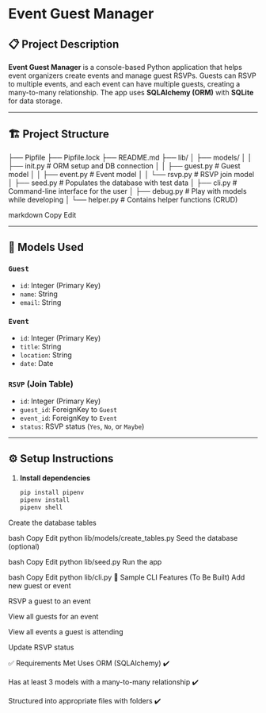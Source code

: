 # Event Guest Manager

## 📋 Project Description

**Event Guest Manager** is a console-based Python application that helps event organizers create events and manage guest RSVPs. Guests can RSVP to multiple events, and each event can have multiple guests, creating a many-to-many relationship. The app uses **SQLAlchemy (ORM)** with **SQLite** for data storage.

---

## 🏗️ Project Structure

├── Pipfile
├── Pipfile.lock
├── README.md
├── lib/
│ ├── models/
│ │ ├── init.py # ORM setup and DB connection
│ │ ├── guest.py # Guest model
│ │ ├── event.py # Event model
│ │ └── rsvp.py # RSVP join model
│ ├── seed.py # Populates the database with test data
│ ├── cli.py # Command-line interface for the user
│ ├── debug.py # Play with models while developing
│ └── helper.py # Contains helper functions (CRUD)

markdown
Copy
Edit

---

## 🧠 Models Used

### `Guest`
- `id`: Integer (Primary Key)
- `name`: String
- `email`: String

### `Event`
- `id`: Integer (Primary Key)
- `title`: String
- `location`: String
- `date`: Date

### `RSVP` (Join Table)
- `id`: Integer (Primary Key)
- `guest_id`: ForeignKey to `Guest`
- `event_id`: ForeignKey to `Event`
- `status`: RSVP status (`Yes`, `No`, or `Maybe`)

---

## ⚙️ Setup Instructions

1. **Install dependencies**
   ```bash
   pip install pipenv
   pipenv install
   pipenv shell
Create the database tables

bash
Copy
Edit
python lib/models/create_tables.py
Seed the database (optional)

bash
Copy
Edit
python lib/seed.py
Run the app

bash
Copy
Edit
python lib/cli.py
🧪 Sample CLI Features (To Be Built)
Add new guest or event

RSVP a guest to an event

View all guests for an event

View all events a guest is attending

Update RSVP status

✅ Requirements Met
Uses ORM (SQLAlchemy) ✔️

Has at least 3 models with a many-to-many relationship ✔️

Structured into appropriate files with folders ✔️

